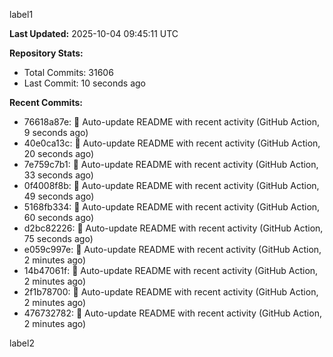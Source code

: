 
label1 
<!-- ACTIVITY_START -->
**Last Updated:** 2025-10-04 09:45:11 UTC

**Repository Stats:**
- Total Commits: 31606
- Last Commit: 10 seconds ago

**Recent Commits:**
- 76618a87e: 🤖 Auto-update README with recent activity (GitHub Action, 9 seconds ago)
- 40e0ca13c: 🤖 Auto-update README with recent activity (GitHub Action, 20 seconds ago)
- 7e759c7b1: 🤖 Auto-update README with recent activity (GitHub Action, 33 seconds ago)
- 0f4008f8b: 🤖 Auto-update README with recent activity (GitHub Action, 49 seconds ago)
- 5168fb334: 🤖 Auto-update README with recent activity (GitHub Action, 60 seconds ago)
- d2bc82226: 🤖 Auto-update README with recent activity (GitHub Action, 75 seconds ago)
- e059c997e: 🤖 Auto-update README with recent activity (GitHub Action, 2 minutes ago)
- 14b47061f: 🤖 Auto-update README with recent activity (GitHub Action, 2 minutes ago)
- 2f1b78700: 🤖 Auto-update README with recent activity (GitHub Action, 2 minutes ago)
- 476732782: 🤖 Auto-update README with recent activity (GitHub Action, 2 minutes ago)
<!-- ACTIVITY_END -->

label2
